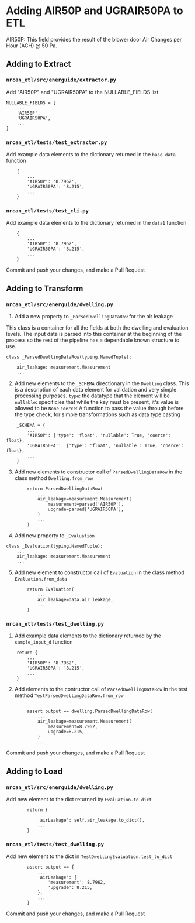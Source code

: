 # Adding AIR50P and UGRAIR50PA to ETL
AIR50P: This field provides the result of the blower door Air Changes per Hour (ACH) @ 50 Pa.

## Adding to Extract

### `nrcan_etl/src/energuide/extractor.py`
Add "AIR50P" and "UGRAIR50PA" to the NULLABLE_FIELDS list

```
NULLABLE_FIELDS = [
    ...
    'AIR50P',
    'UGRAIR50PA',
    ...
]
```

### `nrcan_etl/tests/test_extractor.py`
Add example data elements to the dictionary returned in the `base_data` function
```
    {
        ...
        'AIR50P': '8.7962',
        'UGRAIR50PA': '8.215',
        ...
    }
```

### `nrcan_etl/tests/test_cli.py`
Add example data elements to the dictionary returned in the `data1` function
```
    {
        ...
        'AIR50P': '8.7962',
        'UGRAIR50PA': '8.215',
        ...
    }
```

Commit and push your changes, and make a Pull Request

## Adding to Transform

### `nrcan_etl/src/energuide/dwelling.py`
1. Add a new property to `_ParsedDwellingDataRow` for the air leakage

This class is a container for all the fields at both the dwelling and evaluation levels.
The input data is parsed into this container at the beginning of the process so the rest of the pipeline has a dependable known structure to use.
```
class _ParsedDwellingDataRow(typing.NamedTuple):
    ...
    air_leakage: measurement.Measurement
    ...

```

2. Add new elements to the `_SCHEMA` directionary in the `Dwelling` class.
This is a description of each data element for validation and very simple processing purposes.
`type`: the datatype that the element will be
`nullable`: specificies that while the key must be present, it's value is allowed to be `None`
`coerce`: A function to pass the value through before the type check, for simple transformations such as data type casting

```
    _SCHEMA = {
        ...
        'AIR50P': {'type': 'float', 'nullable': True, 'coerce': float},
        'UGRAIR50PA':  {'type': 'float', 'nullable': True, 'coerce': float},
        ...
    }
```

3. Add new elements to constructor call of `ParsedDwellingDataRow` in the class method `Dwelling.from_row`

```
        return ParsedDwellingDataRow(
            ...
            air_leakage=measurement.Measurement(
                measurement=parsed['AIR50P'],
                upgrade=parsed['UGRAIR50PA'],
            )
            ...
        )
```

4. Add new property to `_Evaluation`

```
class _Evaluation(typing.NamedTuple):
    ...
    air_leakage: measurement.Measurement
    ...
```

5. Add new element to constructor call of `Evaluation` in the class method `Evaluation.from_data`

```
        return Evaluation(
            ...
            air_leakage=data.air_leakage,
            ...
        )
```

### `nrcan_etl/tests/test_dwelling.py`
1. Add example data elements to the dictionary returned by the `sample_input_d` function

```
    return {
        ...
        'AIR50P': '8.7962',
        'UGRAIR50PA': '8.215',
        ...
    }
```

2. Add elements to the contructor call of `ParsedDwellingDataRow` in the test method `TestParsedDwellingDataRow.from_row`

```

        assert output == dwelling.ParsedDwellingDataRow(
            ...
            air_leakage=measurement.Measurement(
                measurement=8.7962,
                upgrade=8.215,
            )
            ...
```

Commit and push your changes, and make a Pull Request

## Adding to Load

### `nrcan_etl/src/energuide/dwelling.py`

Add new element to the dict returned by `Evaluation.to_dict`

```
        return {
            ...
            'airLeakage': self.air_leakage.to_dict(),
            ...
        }
```

### `nrcan_etl/tests/test_dwelling.py`

Add new element to the dict in `TestDwellingEvaluation.test_to_dict`
```
        assert output == {
            ...
            'airLeakage': {
                'measurement': 8.7962,
                'upgrade': 8.215,
            },
            ...
        }
```


Commit and push your changes, and make a Pull Request